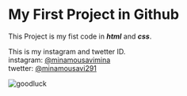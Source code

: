 # My First Project in Github
This Project is my fist code in ***html*** and ***css***.

This is my instagram and twetter ID.  
instagram: [@minamousavimina]()  
twetter: [@minamousavi291]()

![goodluck](https://img.freepik.com/premium-photo/inscription-good-luck-blackboard_438099-8217.jpg?w=900)

